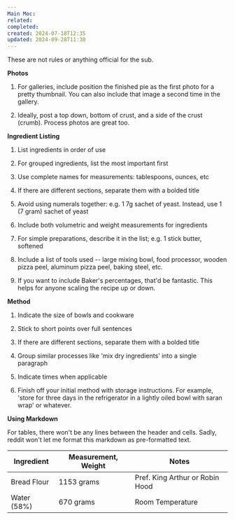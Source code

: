 ```yaml
---
Main Moc: 
related: 
completed: 
created: 2024-07-18T12:35
updated: 2024-09-28T11:30
---
```

These are not rules or anything official for the sub.

**Photos**

1. For galleries, include position the finished pie as the first photo for a pretty thumbnail. You can also include that image a second time in the gallery.
    
2. Ideally, post a top down, bottom of crust, and a side of the crust (crumb). Process photos are great too.
    

**Ingredient Listing**

1. List ingredients in order of use
    
2. For grouped ingredients, list the most important first
    
3. Use complete names for measurements: tablespoons, ounces, etc
    
4. If there are different sections, separate them with a bolded title
    
5. Avoid using numerals together: e.g. 1 7g sachet of yeast. Instead, use 1 (7 gram) sachet of yeast
    
6. Include both volumetric and weight measurements for ingredients
    
7. For simple preparations, describe it in the list; e.g. 1 stick butter, softened
    
8. Include a list of tools used -- large mixing bowl, food processor, wooden pizza peel, aluminum pizza peel, baking steel, etc.
    
9. If you want to include Baker's percentages, that'd be fantastic. This helps for anyone scaling the recipe up or down.
    

**Method**

1. Indicate the size of bowls and cookware
    
2. Stick to short points over full sentences
    
3. If there are different sections, separate them with a bolded title
    
4. Group similar processes like 'mix dry ingredients' into a single paragraph
    
5. Indicate times when applicable
    
6. Finish off your initial method with storage instructions. For example, 'store for three days in the refrigerator in a lightly oiled bowl with saran wrap' or whatever.
    

**Using Markdown**

For tables, there won't be any lines between the header and cells. Sadly, reddit won't let me format this markdown as pre-formatted text.

| Ingredient  | Measurement, Weight | Notes                           |
| ----------- | ------------------- | ------------------------------- |
| Bread Flour | 1153 grams          | Pref. King Arthur or Robin Hood |
| Water (58%) | 670 grams           | Room Temperature                |
